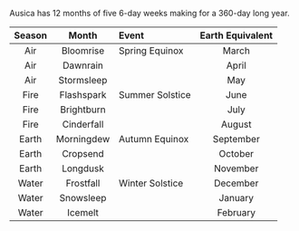 Ausica has 12 months of five 6-day weeks making for a 360-day long year.

| Season | Month | Event | Earth Equivalent |
|:---:|:---:|:--- |:---:|
| Air | Bloomrise | Spring Equinox | March |
| Air | Dawnrain |  | April |
| Air | Stormsleep |  | May |
| Fire | Flashspark | Summer Solstice | June |
| Fire | Brightburn |  | July |
| Fire | Cinderfall |  | August |
| Earth | Morningdew | Autumn Equinox | September |
| Earth | Cropsend |  | October |
| Earth | Longdusk |  | November |
| Water | Frostfall | Winter Solstice | December |
| Water | Snowsleep |  | January |
| Water | Icemelt |  | February |
